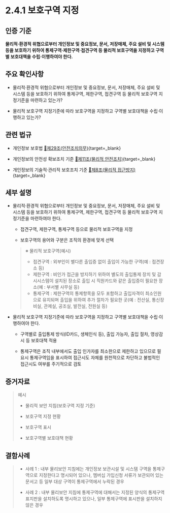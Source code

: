 # 2.4.1 보호구역 지정

## 인증 기준

**물리적·환경적 위협으로부터 개인정보 및 중요정보, 문서, 저장매체, 주요 설비 및 시스템 등을 보호하기 위하여 통제구역·제한구역·접견구역 등 물리적 보호구역을 지정하고 구역별 보호대책을 수립·이행하여야 한다.**

## 주요 확인사항

- 물리적·환경적 위협으로부터 개인정보 및 중요정보, 문서, 저장매체, 주요 설비 및 시스템 등을 보호하기 위하여 통제구역, 제한구역, 접견구역 등 물리적 보호구역 지정기준을 마련하고 있는가?

- 물리적 보호구역 지정기준에 따라 보호구역을 지정하고 구역별 보호대책을 수립·이행하고 있는가?

## 관련 법규

- 개인정보 보호법 [🔗제29조(안전조치의무)](https://www.law.go.kr/법령/개인정보보호법/제29조 "새 창에서 열기"){target=_blank}

- 개인정보의 안전성 확보조치 기준 [🔗제11조(물리적 안전조치)](https://www.law.go.kr/행정규칙/(개인정보보호위원회)개인정보의안전성확보조치기준/제11조 "새 창에서 열기"){target=_blank}

- 개인정보의 기술적·관리적 보호조치 기준 [🔗제8조(물리적 접근방지)](https://www.law.go.kr/행정규칙/(개인정보보호위원회)개인정보의기술적·관리적보호조치기준/제8조 "새 창에서 열기"){target=_blank}

## 세부 설명

- 물리적·환경적 위협으로부터 개인정보 및 중요정보, 문서, 저장매체, 주요 설비 및 시스템 등을 보호하기 위하여 통제구역, 제한구역, 접견구역 등 물리적 보호구역 지정기준을 마련하여야 한다.

    - 접견구역, 제한구역, 통제구역 등으로 물리적 보호구역을 지정

    - 보호구역의 용어와 구분은 조직의 환경에 맞게 선택
    >
    > ※ 물리적 보호구역(예시)
    >
    > - 접견구역 : 외부인이 별다른 출입증 없이 출입이 가능한 구역(예 : 접견장소 등)
    > - 제한구역 : 비인가 접근을 방지하기 위하여 별도의 출입통제 장치 및 감시시스템이 설치된 장소로 출입 시 직원카드와 같은 출입증이 필요한 장소(예 : 부서별 사무실 등)
    > - 통제구역 : 제한구역의 통제항목을 모두 포함하고 출입자격이 최소인원으로 유지되며 출입을 위하여 추가 절차가 필요한 곳(예 : 전산실, 통신장비실, 관제실, 공조실, 발전실, 전원실 등)

- 물리적 보호구역 지정기준에 따라 보호구역을 지정하고 구역별 보호대책을 수립·이행하여야 한다.

    - 구역별로 출입통제 방식(ID카드, 생체인식 등), 출입 가능자, 출입 절차, 영상감시 등 보호대책 적용

    - 통제구역은 조직 내부에서도 출입 인가자를 최소한으로 제한하고 있으므로 필요시 통제구역임을 표시하여 접근시도 자체를 원천적으로 차단하고 불법적인 접근시도 여부를 주기적으로 검토

## 증거자료

> 예시
>
> - 물리적 보안 지침(보호구역 지정 기준)
>
> - 보호구역 지정 현황
>
> - 보호구역 표시
>
> - 보호구역별 보호대책 현황

## 결함사례

> - 사례 1 : 내부 물리보안 지침에는 개인정보 보관시설 및 시스템 구역을 통제구역으로 지정한다고 명시되어 있으나, 멤버십 가입신청 서류가 보관되어 있는 문서고 등 일부 대상 구역이 통제구역에서 누락된 경우
>
> - 사례 2 : 내부 물리보안 지침에 통제구역에 대해서는 지정된 양식의 통제구역 표지판을 설치하도록 명시하고 있으나, 일부 통제구역에 표시판을 설치하지 않은 경우

